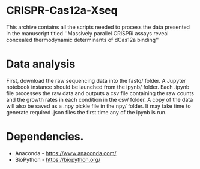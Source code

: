 # CRISPR-Cas12a-Xseq
This archive contains all the scripts needed to process the data presented in the manuscript titled ''Massively parallel CRISPRi assays reveal concealed thermodynamic determinants of dCas12a binding''

# Data analysis
First, download the raw sequencing data into the fastq/ folder.
A Jupyter notebook instance should be launched from the ipynb/ folder.
Each .ipynb file processes the raw data and outputs a csv file containing the raw counts and the growth rates in each condition in the csv/ folder.
A copy of the data will also be saved as a .npy pickle file in the npy/ folder.
It may take time to generate required .json files the first time any of the ipynb is run.

# Dependencies.

- Anaconda - https://www.anaconda.com/
- BioPython - https://biopython.org/
